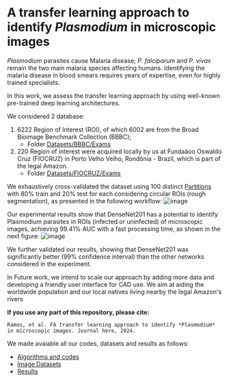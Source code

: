# A transfer learning approach to identify *Plasmodium* in microscopic images

*Plasmodium* parasites cause Malaria disease; *P. falciparum* and *P. vivax* remain the two main malaria species affecting humans. Identifying the malaria disease in blood smears requires years of expertise, even for highly trained specialists. 

In this work, we assess the transfer learning approach by using well-known pre-trained deep learning architectures. 

We considered 2 database:
  1. 6222 Region of Interest (ROI), of which 6002 are from the Broad Bioimage Benchmark Collection (BBBC);
     - Folder [Datasets/BBBC/Exams](../../tree/master/Datasets/Exams/BBBC)
  3. 220 Region of interest were acquired locally by us at Fundaãoo Oswaldo Cruz (FIOCRUZ) in Porto Velho Velho, Rondônia - Brazil, which is part of the legal Amazon.
     -  Folder [Datasets/FIOCRUZ/Exams ](../../tree/master/Datasets/Exams/FIOCRUZ)
  
We exhaustively cross-validated the dataset using 100 distinct [Partitions](../../tree/master/Partitions) with 80% train and 20% test for each considering circular ROIs (rough segmentation), as presented in the following workflow:
![image](https://github.com/JonathanRamos/PlasmodiumAI/assets/3834596/21f0552c-7dd0-40b4-95e2-3ee943c96f50)


Our experimental results show that DenseNet201 has a potential to identify Plasmodium parasites in ROIs (infected or uninfected) of microscopic images, achieving 99.41% AUC with a fast processing time, as shown in the next figure: 
![image](https://github.com/JonathanRamos/PlasmodiumAI/assets/3834596/9fe06198-1c39-4ff3-9016-7d8b3dc3ce84)



We further validated our results, showing that DenseNet201 was significantly better (99% confidence interval) than the other networks considered in the experiment. 

 In Future work, we intend to scale our approach by adding more data and developing a friendly user interface for CAD use. 
 We aim at aiding the worldwide population and our local natives living nearby the legal Amazon's rivers

**If you use any part of this repository, please cite:**

```
Ramos, et al. FA transfer learning approach to identify *Plasmodium* in microscopic images. Journal here, 2024.
```

We made avaiable all our codes, datasets and results as follows:
- [Algorithms and codes](../../tree/master/Codes)
- [Image Datasets](../../tree/master/Datasets)
- [Results](../../tree/master/Metrics)



